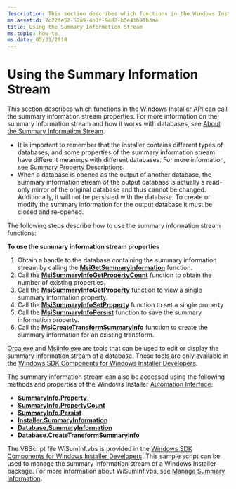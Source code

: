 ```yaml
---
description: This section describes which functions in the Windows Installer API can call the summary information stream properties. For more information on the summary information stream and how it works with databases, see About the Summary Information Stream.
ms.assetid: 2c22fe52-52a9-4e3f-9482-b5e41b91b3ae
title: Using the Summary Information Stream
ms.topic: how-to
ms.date: 05/31/2018
---
```


# Using the Summary Information Stream

This section describes which functions in the Windows Installer API can call the summary information stream properties. For more information on the summary information stream and how it works with databases, see [About the Summary Information Stream](about-the-summary-information-stream.md).

-   It is important to remember that the installer contains different types of databases, and some properties of the summary information stream have different meanings with different databases. For more information, see [Summary Property Descriptions](summary-property-descriptions.md).
-   When a database is opened as the output of another database, the summary information stream of the output database is actually a read-only mirror of the original database and thus cannot be changed. Additionally, it will not be persisted with the database. To create or modify the summary information for the output database it must be closed and re-opened.

The following steps describe how to use the summary information stream functions:

**To use the summary information stream properties**

1.  Obtain a handle to the database containing the summary information stream by calling the [**MsiGetSummaryInformation**](/windows/desktop/api/Msiquery/nf-msiquery-msigetsummaryinformationa) function.
2.  Call the [**MsiSummaryInfoGetPropertyCount**](/windows/desktop/api/Msiquery/nf-msiquery-msisummaryinfogetpropertycount) function to obtain the number of existing properties.
3.  Call the [**MsiSummaryInfoGetProperty**](/windows/desktop/api/Msiquery/nf-msiquery-msisummaryinfogetpropertya) function to view a single summary information property.
4.  Call the [**MsiSummaryInfoSetProperty**](/windows/desktop/api/Msiquery/nf-msiquery-msisummaryinfosetpropertya) function to set a single property
5.  Call the [**MsiSummaryInfoPersist**](/windows/desktop/api/Msiquery/nf-msiquery-msisummaryinfopersist) function to save the summary information property.
6.  Call the [**MsiCreateTransformSummaryInfo**](/windows/desktop/api/Msiquery/nf-msiquery-msicreatetransformsummaryinfoa) function to create the summary information for an existing transform.

[Orca.exe](orca-exe.md) and [Msiinfo.exe](msiinfo-exe.md) are tools that can be used to edit or display the summary information stream of a database. These tools are only available in the [Windows SDK Components for Windows Installer Developers](platform-sdk-components-for-windows-installer-developers.md).

The summary information stream can also be accessed using the following methods and properties of the Windows Installer [Automation Interface](automation-interface.md).

-   [**SummaryInfo.Property**](summaryinfo-summaryinfo.md)
-   [**SummaryInfo.PropertyCount**](summaryinfo-propertycount.md)
-   [**SummaryInfo.Persist**](summaryinfo-persist.md)
-   [**Installer.SummaryInformation**](installer-summaryinformation.md)
-   [**Database.SummaryInformation**](database-summaryinformation.md)
-   [**Database.CreateTransformSummaryInfo**](database-createtransformsummaryinfo.md)

The VBScript file WiSumInf.vbs is provided in the [Windows SDK Components for Windows Installer Developers](platform-sdk-components-for-windows-installer-developers.md). This sample script can be used to manage the summary information stream of a Windows Installer package. For more information about WiSumInf.vbs, see [Manage Summary Information](manage-summary-information.md).

 

 



